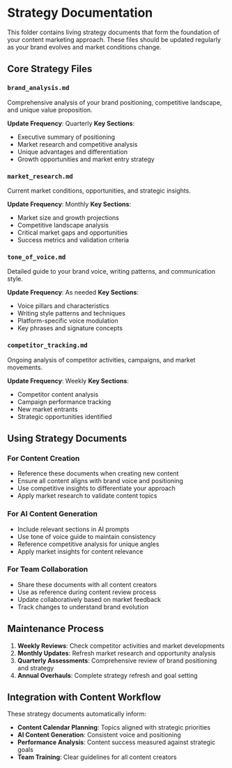 # Strategy Documentation

This folder contains living strategy documents that form the foundation of your content marketing approach. These files should be updated regularly as your brand evolves and market conditions change.

## Core Strategy Files

### `brand_analysis.md`
Comprehensive analysis of your brand positioning, competitive landscape, and unique value proposition.

**Update Frequency**: Quarterly
**Key Sections**:
- Executive summary of positioning
- Market research and competitive analysis
- Unique advantages and differentiation
- Growth opportunities and market entry strategy

### `market_research.md`
Current market conditions, opportunities, and strategic insights.

**Update Frequency**: Monthly
**Key Sections**:
- Market size and growth projections
- Competitive landscape analysis
- Critical market gaps and opportunities
- Success metrics and validation criteria

### `tone_of_voice.md`
Detailed guide to your brand voice, writing patterns, and communication style.

**Update Frequency**: As needed
**Key Sections**:
- Voice pillars and characteristics
- Writing style patterns and techniques
- Platform-specific voice modulation
- Key phrases and signature concepts

### `competitor_tracking.md`
Ongoing analysis of competitor activities, campaigns, and market movements.

**Update Frequency**: Weekly
**Key Sections**:
- Competitor content analysis
- Campaign performance tracking
- New market entrants
- Strategic opportunities identified

## Using Strategy Documents

### For Content Creation
- Reference these documents when creating new content
- Ensure all content aligns with brand voice and positioning
- Use competitive insights to differentiate your approach
- Apply market research to validate content topics

### For AI Content Generation
- Include relevant sections in AI prompts
- Use tone of voice guide to maintain consistency
- Reference competitive analysis for unique angles
- Apply market insights for content relevance

### For Team Collaboration
- Share these documents with all content creators
- Use as reference during content review process
- Update collaboratively based on market feedback
- Track changes to understand brand evolution

## Maintenance Process

1. **Weekly Reviews**: Check competitor activities and market developments
2. **Monthly Updates**: Refresh market research and opportunity analysis
3. **Quarterly Assessments**: Comprehensive review of brand positioning and strategy
4. **Annual Overhauls**: Complete strategy refresh and goal setting

## Integration with Content Workflow

These strategy documents automatically inform:
- **Content Calendar Planning**: Topics aligned with strategic priorities
- **AI Content Generation**: Consistent voice and positioning
- **Performance Analysis**: Content success measured against strategic goals
- **Team Training**: Clear guidelines for all content creators 